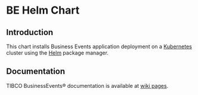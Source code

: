 # BE Helm Chart

## Introduction

This chart installs Business Events application deployment on a [Kubernetes](http://kubernetes.io) cluster using the [Helm](https://helm.sh) package manager.

## Documentation

TIBCO BusinessEvents® documentation is available at [wiki pages](https://github.com/TIBCOSoftware/be-tools/wiki).
